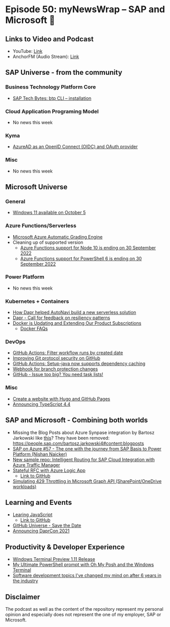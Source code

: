# Episode 50: myNewsWrap – SAP and Microsoft 🥳

## Links to Video and Podcast

* YouTube: [Link](https://youtu.be/Gebm-4IiXQA)
* AnchorFM (Audio Stream): [Link](https://anchor.fm/christian-lechner/episodes/myNewsWrap--SAP-and-Microsoft-Episode-50-e16t34c)

## SAP Universe - from the community

### Business Technology Platform Core

* [SAP Tech Bytes: btp CLI – installation](https://blogs.sap.com/2021/09/01/sap-tech-bytes-btp-cli-installation/)

### Cloud Application Programing Model

* No news this week

### Kyma

* [AzureAD as an OpenID Connect (OIDC) and OAuth provider](https://blogs.sap.com/2021/08/31/azuread-as-an-openid-connect-oidc-and-oauth-provider/)

### Misc

* No news this week

## Microsoft Universe

### General

* [Windows 11 available on October 5](https://blogs.windows.com/windowsexperience/2021/08/31/windows-11-available-on-october-5/)

### Azure Functions/Serverless

* [Microsoft Azure Automatic Grading Engine](https://techcommunity.microsoft.com/t5/educator-developer-blog/microsoft-azure-automatic-grading-engine/ba-p/2681809?WT.mc_id=AZ-MVP-5004195)
* Cleaning up of supported version
  * [Azure Functions support for Node 10 is ending on 30 September 2022](https://azure.microsoft.com/en-us/updates/azure-functions-support-for-node-10-is-ending-on-30-september-2022/?WT.mc_id=AZ-MVP-5004195)
  * [Azure Functions support for PowerShell 6 is ending on 30 September 2022](https://azure.microsoft.com/en-us/updates/azure-functions-support-for-powershell-6-is-ending-on-30-september-2022/?WT.mc_id=AZ-MVP-5004195)

### Power Platform

* No news this week

### Kubernetes + Containers

* [How Dapr helped AutoNavi build a new serverless solution](https://blog.dapr.io/posts/2021/09/02/how-dapr-helped-autonavi-build-a-new-serverless-solution/)
* [Dapr - Call for feedback on resiliency patterns](https://twitter.com/daprdev/status/1433146371561779204)
* [Docker is Updating and Extending Our Product Subscriptions](https://www.docker.com/blog/updating-product-subscriptions/)
  * [Docker FAQs](https://www.docker.com/pricing/faq)

### DevOps

* [GitHub Actions: Filter workflow runs by created date](https://github.blog/changelog/2021-09-02-github-actions-filter-workflow-runs-by-created-date/)
* [Improving Git protocol security on GitHub](https://github.blog/2021-09-01-improving-git-protocol-security-github/)
* [GitHub Actions: Setup-java now supports dependency caching](https://github.blog/changelog/2021-08-30-github-actions-setup-java-now-supports-dependency-caching/)
* [Webhook for branch protection changes](https://github.blog/changelog/2021-09-03-webhook-for-branch-protection-changes/)
* [GitHub - Issue too big? You need task lists!](https://youtu.be/SSza2dRsBok)

### Misc

* [Create a website with Hugo and GitHub Pages](https://4bes.nl/2021/08/29/create-a-website-with-hugo-and-github-pages/)
* [Announcing TypeScript 4.4](https://devblogs.microsoft.com/typescript/announcing-typescript-4-4/)

## SAP and Microsoft - Combining both worlds

* Missing the Blog Posts about Azure Synpase integration by Bartosz Jarkowski like [this](https://blogs.sap.com/2021/08/26/azure-synapse-pipelines-and-odata-part-7-delta-extraction-using-sap-extractors-and-cds-views/)?
They have been removed: <https://people.sap.com/bartosz.jarkowski4#content:blogposts>
* [SAP on Azure #57 - The one with the journey from SAP Basis to Power Platform (Nishan Naicker)](https://youtu.be/nKbspchiaEQ)
* [New sample repo: Intelligent Routing for SAP Cloud Integration with Azure Traffic Manager](https://github.com/SAP-samples/btp-cloud-integration-intelligent-routing)
* [Stateful RFC with Azure Logic App](https://twitter.com/david_burg/status/1433552421431635992)
  * [Link to GitHub](https://github.com/daviburg/Sap-Samples/blob/master/Samples%20of%20XML/RFCs/SRT_FM_STATEFUL_TF.xml)
* [Simulating 429 Throttling in Microsoft Graph API (SharePoint/OneDrive workloads)](https://camerondwyer.com/2021/08/12/simulating-429-throttling-in-microsoft-graph-api-sharepoint-onedrive-workloads/) 

## Learning and Events

* [Learing JavaScript](https://twitter.com/LuiseFreese/status/1431707138414587907)
  * [Link to GitHub](https://luisefreese.github.io/Learn-JavaScript-Sketchnotes/)
* [GitHub Universe - Save the Date](https://githubuniverse.com/#)
* [Announcing DaprCon 2021](https://blog.dapr.io/posts/2021/08/31/announcing-daprcon-2021/)

## Productivity & Developer Experience

* [Windows Terminal Preview 1.11 Release](https://devblogs.microsoft.com/commandline/windows-terminal-preview-1-11-release/?WT.mc_id=DT-MVP-5004195)
* [My Ultimate PowerShell prompt with Oh My Posh and the Windows Terminal](https://www.hanselman.com/blog/my-ultimate-powershell-prompt-with-oh-my-posh-and-the-windows-terminal)
* [Software development topics I've changed my mind on after 6 years in the industry](https://chriskiehl.com/article/thoughts-after-6-years)

## Disclaimer

The podcast as well as the content of the repository represent my personal opinion and especially does not represent the one of my employer, SAP or Microsoft.
